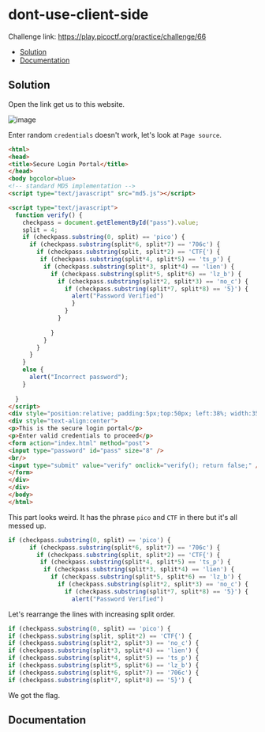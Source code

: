 # dont-use-client-side
Challenge link: https://play.picoctf.org/practice/challenge/66
- [Solution](#solution)
- [Documentation](#documentation)
## Solution
Open the link get us to this website.

![image](https://github.com/user-attachments/assets/e7d58ebe-e373-4fa8-b344-da5d1e81f883)

Enter random `credentials` doesn't work, let's look at `Page source`. 

```html
<html>
<head>
<title>Secure Login Portal</title>
</head>
<body bgcolor=blue>
<!-- standard MD5 implementation -->
<script type="text/javascript" src="md5.js"></script>

<script type="text/javascript">
  function verify() {
    checkpass = document.getElementById("pass").value;
    split = 4;
    if (checkpass.substring(0, split) == 'pico') {
      if (checkpass.substring(split*6, split*7) == '706c') {
        if (checkpass.substring(split, split*2) == 'CTF{') {
         if (checkpass.substring(split*4, split*5) == 'ts_p') {
          if (checkpass.substring(split*3, split*4) == 'lien') {
            if (checkpass.substring(split*5, split*6) == 'lz_b') {
              if (checkpass.substring(split*2, split*3) == 'no_c') {
                if (checkpass.substring(split*7, split*8) == '5}') {
                  alert("Password Verified")
                  }
                }
              }
      
            }
          }
        }
      }
    }
    else {
      alert("Incorrect password");
    }
    
  }
</script>
<div style="position:relative; padding:5px;top:50px; left:38%; width:350px; height:140px; background-color:yellow">
<div style="text-align:center">
<p>This is the secure login portal</p>
<p>Enter valid credentials to proceed</p>
<form action="index.html" method="post">
<input type="password" id="pass" size="8" />
<br/>
<input type="submit" value="verify" onclick="verify(); return false;" />
</form>
</div>
</div>
</body>
</html>
```
This part looks weird. It has the phrase `pico` and `CTF` in there but it's all messed up.

```javascript
if (checkpass.substring(0, split) == 'pico') {
      if (checkpass.substring(split*6, split*7) == '706c') {
        if (checkpass.substring(split, split*2) == 'CTF{') {
         if (checkpass.substring(split*4, split*5) == 'ts_p') {
          if (checkpass.substring(split*3, split*4) == 'lien') {
            if (checkpass.substring(split*5, split*6) == 'lz_b') {
              if (checkpass.substring(split*2, split*3) == 'no_c') {
                if (checkpass.substring(split*7, split*8) == '5}') {
                  alert("Password Verified")
```
Let's rearrange the lines with increasing split order.
```javascript
if (checkpass.substring(0, split) == 'pico') {
if (checkpass.substring(split, split*2) == 'CTF{') {
if (checkpass.substring(split*2, split*3) == 'no_c') {
if (checkpass.substring(split*3, split*4) == 'lien') {
if (checkpass.substring(split*4, split*5) == 'ts_p') {
if (checkpass.substring(split*5, split*6) == 'lz_b') {
if (checkpass.substring(split*6, split*7) == '706c') {
if (checkpass.substring(split*7, split*8) == '5}') {
```
We got the flag.
## Documentation
